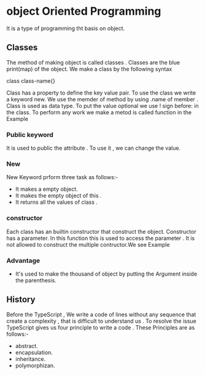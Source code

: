 # object Oriented Programming 
 It is a type of programming tht basis on object.
 ## Classes
The method of making object is called classes . Classes are the blue print(map) of the object.
We make a class by the following syntax 
 
   class class-name{}

Class has a property to define the key value pair. To use the class we write a keyword new. 
We use the memder of method by using .name of member . Class is used as data type.
To put the value optional we use ! sign before: in the class.
To perform any work we make a metod is called function in the Example
### Public keyword
It is used to public the attribute . To use it , we can change the value.
### New 
New Keyword prform three task as follows:-
- It makes a empty object.
- It makes the empty object of this .
- It returns all the values of class . 
### constructor
Each class has an builtin constructor that construct the object. Constructor has a parameter.
In this function this is  used to access the parameter  . 
It is not allowed to construct the multiple contructor.We see Example 
### Advantage
- It's used to make the thousand of object by putting the Argument inside the parenthesis. 

## History  
Before the TypeScript , We write a code of lines  without any sequence that create a complexity , that is difficult to understand us . To resolve the issue TypeScript gives us four principle to write a code . These Principles are as follows:-
- abstract.
- encapsulation.
- inheritance.
- polymorphizan.


